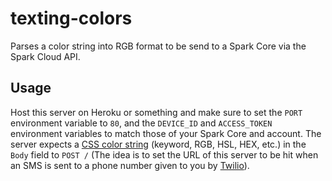 # texting-colors

Parses a color string into RGB format to be send to a Spark Core via the Spark Cloud API.

## Usage

Host this server on Heroku or something and make sure to set the `PORT` environment variable to `80`, and the `DEVICE_ID` and `ACCESS_TOKEN` environment variables to match those of your Spark Core and account. The server expects a [CSS color string](https://developer.mozilla.org/en-US/docs/Web/CSS/color_value) (keyword, RGB, HSL, HEX, etc.) in the `Body` field to `POST /` (The idea is to set the URL of this server to be hit when an SMS is sent to a phone number given to you by [Twilio](https://www.twilio.com/)).
